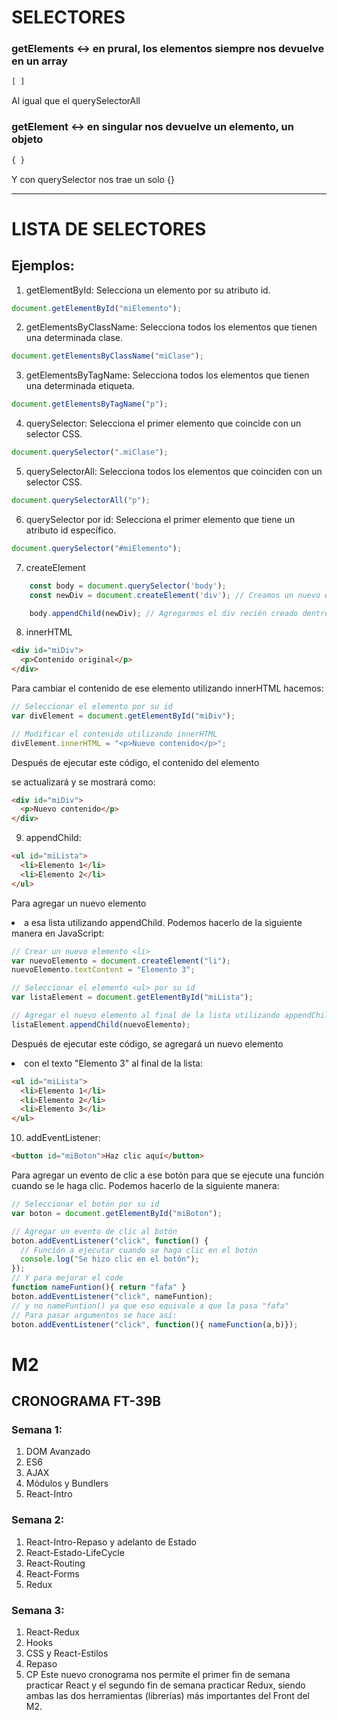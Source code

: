 # SELECTORES

### getElements <-> en prural, los elementos siempre nos devuelve en un array
```js
[ ]
```
Al igual que el querySelectorAll

### getElement <-> en singular nos devuelve un elemento, un objeto
```js
{ }
```
Y con querySelector nos trae un solo {}


---

# LISTA DE SELECTORES 
## Ejemplos:

1. getElementById: Selecciona un elemento por su atributo id.
```javascript
document.getElementById("miElemento");
```
2. getElementsByClassName: Selecciona todos los elementos que tienen una determinada clase.
```javascript
document.getElementsByClassName("miClase");
```
3. getElementsByTagName: Selecciona todos los elementos que tienen una determinada etiqueta.
```javascript
document.getElementsByTagName("p");
```
4. querySelector: Selecciona el primer elemento que coincide con un selector CSS.
```javascript
document.querySelector(".miClase");
```
5. querySelectorAll: Selecciona todos los elementos que coinciden con un selector CSS.
```javascript
document.querySelectorAll("p");
```
6. querySelector por id: Selecciona el primer elemento que tiene un atributo id específico.
```javascript
document.querySelector("#miElemento");
```

7. createElement
```javascript
    const body = document.querySelector('body');
    const newDiv = document.createElement('div'); // Creamos un nuevo elemento div

    body.appendChild(newDiv); // Agregarmos el div recién creado dentro del body de la paǵina

```

8. innerHTML

```html
<div id="miDiv">
  <p>Contenido original</p>
</div>
```
Para cambiar el contenido de ese elemento utilizando innerHTML hacemos:

```javascript
// Seleccionar el elemento por su id
var divElement = document.getElementById("miDiv");

// Modificar el contenido utilizando innerHTML
divElement.innerHTML = "<p>Nuevo contenido</p>";
```
Después de ejecutar este código, el contenido del elemento <div> se actualizará y se mostrará como:

```html
<div id="miDiv">
  <p>Nuevo contenido</p>
</div>
```
9. appendChild:

```html
<ul id="miLista">
  <li>Elemento 1</li>
  <li>Elemento 2</li>
</ul>
```
Para agregar un nuevo elemento <li> a esa lista utilizando appendChild. Podemos hacerlo de la siguiente manera en JavaScript:

```js
// Crear un nuevo elemento <li>
var nuevoElemento = document.createElement("li");
nuevoElemento.textContent = "Elemento 3";

// Seleccionar el elemento <ul> por su id
var listaElement = document.getElementById("miLista");

// Agregar el nuevo elemento al final de la lista utilizando appendChild
listaElement.appendChild(nuevoElemento);
```
Después de ejecutar este código, se agregará un nuevo elemento <li> con el texto "Elemento 3" al final de la lista:

```html
<ul id="miLista">
  <li>Elemento 1</li>
  <li>Elemento 2</li>
  <li>Elemento 3</li>
</ul>
```

10. addEventListener:

```html
<button id="miBoton">Haz clic aquí</button>
```
Para agregar un evento de clic a ese botón para que se ejecute una función cuando se le haga clic. Podemos hacerlo de la siguiente manera:

```js
// Seleccionar el botón por su id
var boton = document.getElementById("miBoton");

// Agregar un evento de clic al botón
boton.addEventListener("click", function() {
  // Función a ejecutar cuando se haga clic en el botón
  console.log("Se hizo clic en el botón");
});
// Y para mejorar el code
function nameFuntion(){ return "fafa" }
boton.addEventListener("click", nameFuntion);
// y no nameFuntion() ya que eso equivale a que la pasa "fafa"
// Para pasar argumentos se hace así:
boton.addEventListener("click", function(){ nameFunction(a,b)});

```




# M2
## CRONOGRAMA FT-39B
### Semana 1:
1. DOM Avanzado
2. ES6
3. AJAX
4. Módulos y Bundlers
5. React-Intro
### Semana 2:
1. React-Intro-Repaso y adelanto de Estado
2. React-Estado-LifeCycle
3. React-Routing
4. React-Forms
5. Redux
### Semana 3:
1. React-Redux
2. Hooks
3. CSS y React-Estilos
4. Repaso
5. CP
Este nuevo cronograma nos permite el primer fin de semana practicar React y el segundo fin de semana practicar Redux, siendo ambas las dos herramientas (librerías) más importantes del Front del M2.